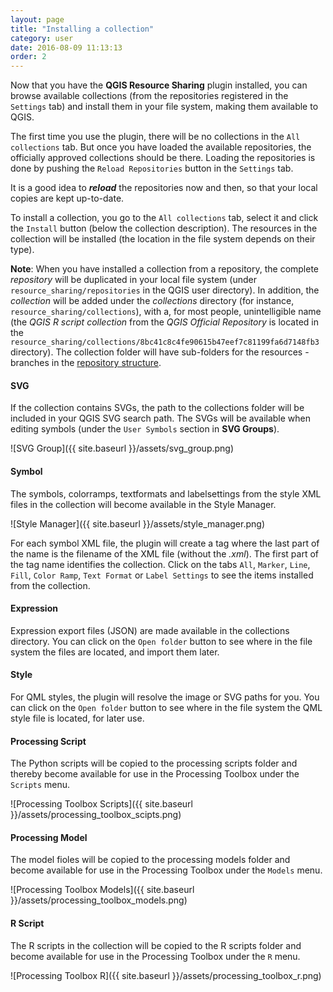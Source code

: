 ```yaml
---
layout: page
title: "Installing a collection"
category: user
date: 2016-08-09 11:13:13
order: 2
---
```

Now that you have the **QGIS Resource Sharing** plugin installed,
you can browse available collections (from the repositories
registered in the ```Settings``` tab) and install them in your
file system, making them available to QGIS.

The first time you use the plugin, there will be no collections
in the ``All collections`` tab.
But once you have loaded the available repositories, the
officially approved collections should be there.
Loading the repositories is done by pushing the
``Reload Repositories`` button in the ``Settings`` tab.

It is a good idea to ***reload*** the repositories now and then,
so that your local copies are kept up-to-date.

To install a collection, you go to the ``All collections`` tab,
select it and click the ```Install``` button (below the collection
description).
The resources in the collection will be installed (the location
in the file system depends on their type).

**Note**: When you have installed a collection from a repository,
the complete *repository* will be duplicated in your local file
system (under ``resource_sharing/repositories`` in the QGIS
user directory). In addition, the *collection* will be added under
the *collections* directory (for instance,
``resource_sharing/collections``), with a, for most people,
unintelligible name (the *QGIS R script collection* from the
*QGIS Official Repository* is located in the
``resource_sharing/collections/8bc41c8c4fe90615b47eef7c81199fa6d7148fb3``
directory).
The collection folder will have sub-folders for the resources -
branches in the
<a href="../author/repository-structure.html">repository structure</a>.

#### SVG
If the collection contains SVGs, the path to the collections
folder will be included in your QGIS SVG search path.
The SVGs will be available when editing symbols (under the
``User Symbols`` section in **SVG Groups**).

![SVG Group]({{ site.baseurl }}/assets/svg_group.png)
  
#### Symbol
The symbols, colorramps, textformats and labelsettings from the style
XML files in the collection will become available in the Style Manager. 

![Style Manager]({{ site.baseurl }}/assets/style_manager.png)

For each symbol XML file, the plugin will create a tag where the last
part of the name is the filename of the XML file (without the *.xml*).
The first part of the tag name identifies the collection.
Click on the tabs ```All```, ```Marker```, ```Line```, ```Fill```,
```Color Ramp```, ```Text Format``` or ```Label Settings```
to see the items installed from the collection.

#### Expression
Expression export files (JSON) are made available in the collections
directory.
You can click on the ```Open folder``` button to see where in the file
system the files are located, and import them later.

#### Style
For QML styles, the plugin will resolve the image or SVG paths for you.
You can click on the ```Open folder``` button to see where in the file
system the QML style file is located, for later use.

#### Processing Script
The Python scripts will be copied to the processing scripts folder and
thereby become available for use in the Processing Toolbox under the
```Scripts``` menu.

![Processing Toolbox Scripts]({{ site.baseurl }}/assets/processing_toolbox_scipts.png)

#### Processing Model
The model fioles will be copied to the processing models folder and
become available for use in the Processing Toolbox under the
```Models``` menu.

![Processing Toolbox Models]({{ site.baseurl }}/assets/processing_toolbox_models.png)

#### R Script
The R scripts in the collection will be copied to the R scripts folder
and become available for use in the Processing Toolbox under the
```R``` menu.

![Processing Toolbox R]({{ site.baseurl }}/assets/processing_toolbox_r.png)
